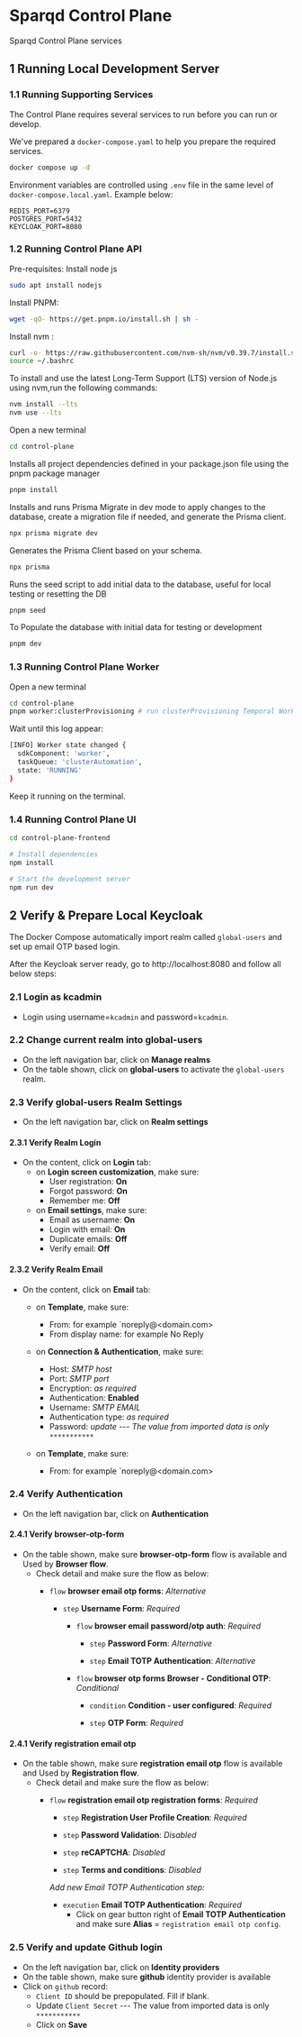 # Sparqd Control Plane
Sparqd Control Plane services

## 1 Running Local Development Server

### 1.1 Running Supporting Services

The Control Plane requires several services to run before you can run or develop.

We've prepared a `docker-compose.yaml` to help you prepare the required services.

```bash
docker compose up -d
```

Environment variables are controlled using `.env` file in the same level of `docker-compose.local.yaml`. Example below:
```
REDIS_PORT=6379
POSTGRES_PORT=5432
KEYCLOAK_PORT=8080
```

### 1.2 Running Control Plane API
Pre-requisites:
Install node js 
```bash
sudo apt install nodejs
```
Install PNPM:
```bash
wget -qO- https://get.pnpm.io/install.sh | sh -
```
Install nvm :
```bash
curl -o- https://raw.githubusercontent.com/nvm-sh/nvm/v0.39.7/install.sh | bash
source ~/.bashrc
```
To install and use the latest Long-Term Support (LTS) version of Node.js using nvm,run the following commands:
```bash
nvm install --lts
nvm use --lts
```

Open a new terminal

```bash
cd control-plane
```
Installs all project dependencies defined in your package.json file using the pnpm package manager
```bash
pnpm install
```
Installs and runs Prisma Migrate in dev mode to apply changes to the database, create a migration file if needed, and generate the Prisma client.
```bash
npx prisma migrate dev
```
Generates the Prisma Client based on your schema.
```bash
npx prisma 
```
Runs the seed script to add initial data to the database, useful for local testing or resetting the DB
```bash
pnpm seed
```
To Populate the database with initial data for testing or development
```bash
pnpm dev
```

### 1.3 Running Control Plane Worker
Open a new terminal

```bash
cd control-plane
pnpm worker:clusterProvisioning # run clusterProvisioning Temporal Worker
```

Wait until this log appear:
```bash
[INFO] Worker state changed {
  sdkComponent: 'worker',
  taskQueue: 'clusterAutomation',
  state: 'RUNNING'
}
```

Keep it running on the terminal.

### 1.4 Running Control Plane UI

```bash
cd control-plane-frontend

# Install dependencies
npm install

# Start the development server
npm run dev
```


## 2 Verify & Prepare Local Keycloak
The Docker Compose automatically import realm called `global-users` and set up email OTP based login.

After the Keycloak server ready, go to http://localhost:8080 and follow all below steps:

### 2.1 Login as kcadmin
- Login using username=`kcadmin` and password=`kcadmin`.

### 2.2 Change current realm into global-users
- On the left navigation bar, click on **Manage realms**
- On the table shown, click on **global-users** to activate the `global-users` realm.

### 2.3 Verify global-users Realm Settings
- On the left navigation bar, click on **Realm settings**

#### 2.3.1 Verify Realm Login
- On the content, click on **Login** tab:
  - on **Login screen customization**, make sure:
    - User registration: __On__
    - Forgot password: __On__
    - Remember me: __Off__
  - on **Email settings**, make sure:
    - Email as username: __On__
    - Login with email: __On__
    - Duplicate emails: __Off__
    - Verify email: __Off__

#### 2.3.2 Verify Realm Email
- On the content, click on **Email** tab:
  - on **Template**, make sure:
    - From: for example `noreply@<domain.com>
    - From display name: for example No Reply

  - on **Connection & Authentication**, make sure:
    - Host: _SMTP host_
    - Port: _SMTP port_
    - Encryption: _as required_
    - Authentication: **Enabled**
    - Username: _SMTP EMAIL_
    - Authentication type: _as required_
    - Password: _update  --- The value from imported data is only `***********`_


  - on **Template**, make sure:
    - From: for example `noreply@<domain.com>

### 2.4 Verify Authentication
- On the left navigation bar, click on **Authentication**

#### 2.4.1 Verify browser-otp-form
- On the table shown, make sure **browser-otp-form** flow is available and Used by **Browser flow**.
  - Check detail and make sure the flow as below:
      * `flow` **browser email otp forms**: _Alternative_

          * `step` **Username Form**: _Required_

              * `flow` **browser email password/otp auth**: _Required_

                  * `step` **Password Form**: _Alternative_

                  * `step` **Email TOTP Authentication**: _Alternative_

              * `flow` **browser otp forms Browser - Conditional OTP**: _Conditional_

                  * `condition` **Condition - user configured**: _Required_

                  * `step` **OTP Form**: _Required_

#### 2.4.1 Verify registration email otp
- On the table shown, make sure **registration email otp** flow is available and Used by **Registration flow**.
  - Check detail and make sure the flow as below:
      * `flow` **registration email otp registration forms**: _Required_

          * `step` **Registration User Profile Creation**: _Required_

          * `step` **Password Validation**: _Disabled_

          * `step` **reCAPTCHA**: _Disabled_

          * `step` **Terms and conditions**: _Disabled_

          _Add new *Email TOTP Authentication* step:_
          * `execution` **Email TOTP Authentication**: _Required_
              * Click on gear button right of **Email TOTP Authentication** and make sure **Alias** = `registration email otp config`.

### 2.5 Verify and update Github login
- On the left navigation bar, click on **Identity providers**
- On the table shown, make sure **github** identity provider is available
- Click on `github` record:
  - `Client ID` should be prepopulated. Fill if blank.
  - Update `Client Secret` --- The value from imported data is only `***********`
  - Click on **Save**
